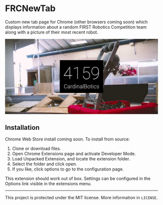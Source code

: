 # FRCNewTab
Custom new tab page for Chrome (other browsers coming soon) which displays information about a random FIRST Robotics Competition team along with a picture of their most recent robot.

![Screenshot](assets/img/screenshot.png)

## Installation
Chrome Web Store install coming soon.
To install from source:  
1. Clone or download files.  
2. Open Chrome Extensions page and activate Developer Mode.  
3. Load Unpacked Extension, and locate the extension folder.  
4. Select the folder and click open.  
5. If you like, click options to go to the configuration page.  

This extension should work out of box. Settings can be configured in the Options link visible in the extensions menu.

--------------------------------------------------------------------------------

This project is protected under the MIT license. More information in `LICENSE`.
